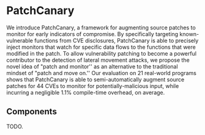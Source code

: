 # PatchCanary
We introduce PatchCanary, a framework for augmenting source
patches to monitor for early indicators of compromise.  By specifically
targeting known-vulnerable functions from CVE disclosures, PatchCanary is
able to precisely inject monitors that watch for specific data flows to the
functions that were modified in the patch. To allow vulnerability patching to
become a powerful contributor to the detection of lateral movement attacks, we
propose the novel idea of "patch and monitor'' as an alternative to the
traditional mindset of "patch and move on.'' Our evaluation on 21 real-world
programs shows that PatchCanary is able to semi-automatically augment source
patches for 44 CVEs to monitor for potentially-malicious input, while incurring
a negligible 1.1% compile-time overhead, on average.

## Components
TODO.
